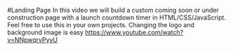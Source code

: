 #Landing Page
In this video we will build a custom coming soon or under construction page with a launch countdown timer in HTML/CSS/JavaScript. Feel free to use this in your own projects. Changing the logo and background image is easy
https://www.youtube.com/watch?v=NNpwqrvPyyU

